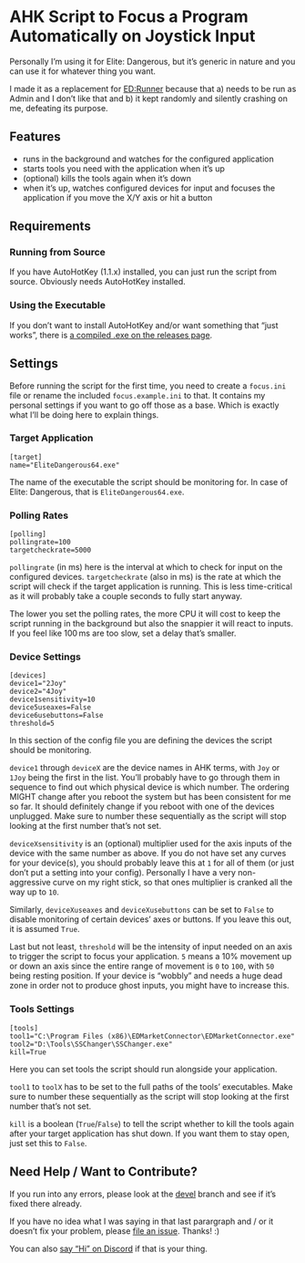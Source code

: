 # AHK Script to Focus a Program Automatically on Joystick Input #

Personally I’m using it for Elite: Dangerous, but it’s generic in nature and you 
can use it for whatever thing you want.

I made it as a replacement for 
[ED:Runner](https://forums.frontier.co.uk/threads/ed-runner-a-help-program-for-vr-headsets-with-joysticks-hotas-part-2.440760/) 
because that a) needs to be run as Admin and I don’t like that and b) it kept 
randomly and silently crashing on me, defeating its purpose.

## Features ##

* runs in the background and watches for the configured application
* starts tools you need with the application when it’s up
* (optional) kills the tools again when it’s down
* when it’s up, watches configured devices for input and focuses the application 
  if you move the X/Y axis or hit a button

## Requirements

### Running from Source ##

If you have AutoHotKey (1.1.x) installed, you can just run the script from 
source. Obviously needs AutoHotKey installed.

### Using the Executable ##

If you don’t want to install AutoHotKey and/or want something that “just works”, 
there is [a compiled .exe on the releases 
page](https://github.com/alterNERDtive/ahk-joystick-focus/releases/latest).

## Settings ##

Before running the script for the first time, you need to create a `focus.ini` 
file or rename the included `focus.example.ini` to that. It contains my personal 
settings if you want to go off those as a base. Which is exactly what I’ll be 
doing here to explain things.

### Target Application ###

```
[target]
name="EliteDangerous64.exe"
```

The name of the executable the script should be monitoring for. In case of 
Elite: Dangerous, that is `EliteDangerous64.exe`.

### Polling Rates ###

```
[polling]
pollingrate=100
targetcheckrate=5000
```

`pollingrate` (in ms) here is the interval at which to check for input on the 
configured devices. `targetcheckrate` (also in ms) is the rate at which the 
script will check if the target application is running. This is less 
time-critical as it will probably take a couple seconds to fully start anyway.

The lower you set the polling rates, the more CPU it will cost to keep the 
script running in the background but also the snappier it will react to inputs. 
If you feel like 100 ms are too slow, set a delay that’s smaller.

### Device Settings ###

```
[devices]
device1="2Joy"
device2="4Joy"
device1sensitivity=10
device5useaxes=False
device6usebuttons=False
threshold=5
```

In this section of the config file you are defining the devices the script 
should be monitoring.

`device1` through `deviceX` are the device names in AHK terms, with `Joy` or 
`1Joy` being the first in the list. You’ll probably have to go through them in 
sequence to find out which physical device is which number. The ordering MIGHT 
change after you reboot the system but has been consistent for me so far. It 
should definitely change if you reboot with one of the devices unplugged. Make 
sure to number these sequentially as the script will stop looking at the first 
number that’s not set.

`deviceXsensitivity` is an (optional) multiplier used for the axis inputs of the 
device with the same number as above. If you do not have set any curves for your 
device(s), you should probably leave this at `1` for all of them (or just don’t 
put a setting into your config). Personally I have a very non-aggressive curve 
on my right stick, so that ones multiplier is cranked all the way up to `10`.

Similarly, `deviceXuseaxes` and `deviceXusebuttons` can be set to `False` to 
disable monitoring of certain devices’ axes or buttons. If you leave this out, 
it is assumed `True`.

Last but not least, `threshold` will be the intensity of input needed on an axis 
to trigger the script to focus your application. `5` means a 10% movement up or 
down an axis since the entire range of movement is `0` to `100`, with `50` being 
resting position. If your device is “wobbly” and needs a huge dead zone in order 
not to produce ghost inputs, you might have to increase this.

### Tools Settings ###

```
[tools]
tool1="C:\Program Files (x86)\EDMarketConnector\EDMarketConnector.exe"
tool2="D:\Tools\SSChanger\SSChanger.exe"
kill=True
```

Here you can set tools the script should run alongside your application.

`tool1` to `toolX` has to be set to the full paths of the tools’ executables. 
Make sure to number these sequentially as the script will stop looking at the 
first number that’s not set.

`kill` is a boolean (`True`/`False`) to tell the script whether to kill the 
tools again after your target application has shut down. If you want them to 
stay open, just set this to `False`.

## Need Help / Want to Contribute? ##

If you run into any errors, please look at the 
[devel](https://github.com/alterNERDtive/ahk-joystick-focus/tree/devel) branch 
and see if it’s fixed there already.

If you have no idea what I was saying in that last parargraph and / or it 
doesn’t fix your problem, please [file an 
issue](https://github.com/alterNERDtive/ahk-joystick-focus/issues). Thanks! :)

You can also [say “Hi” on Discord](https://discord.gg/QgEcrvv) if that is your 
thing.
